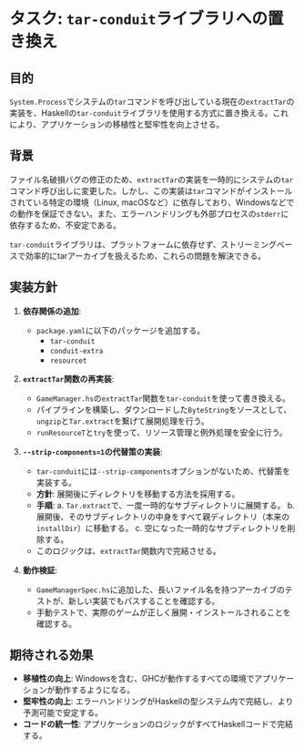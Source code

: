 # タスク: `tar-conduit`ライブラリへの置き換え

## 目的
`System.Process`でシステムの`tar`コマンドを呼び出している現在の`extractTar`の実装を、Haskellの`tar-conduit`ライブラリを使用する方式に置き換える。これにより、アプリケーションの移植性と堅牢性を向上させる。

## 背景
ファイル名破損バグの修正のため、`extractTar`の実装を一時的にシステムの`tar`コマンド呼び出しに変更した。しかし、この実装は`tar`コマンドがインストールされている特定の環境（Linux, macOSなど）に依存しており、Windowsなどでの動作を保証できない。また、エラーハンドリングも外部プロセスの`stderr`に依存するため、不安定である。

`tar-conduit`ライブラリは、プラットフォームに依存せず、ストリーミングベースで効率的にtarアーカイブを扱えるため、これらの問題を解決できる。

## 実装方針

1.  **依存関係の追加**:
    -   `package.yaml`に以下のパッケージを追加する。
        -   `tar-conduit`
        -   `conduit-extra`
        -   `resourcet`

2.  **`extractTar`関数の再実装**:
    -   `GameManager.hs`の`extractTar`関数を`tar-conduit`を使って書き換える。
    -   パイプラインを構築し、ダウンロードした`ByteString`をソースとして、`ungzip`と`Tar.extract`を繋げて展開処理を行う。
    -   `runResourceT`と`try`を使って、リソース管理と例外処理を安全に行う。

3.  **`--strip-components=1`の代替策の実装**:
    -   `tar-conduit`には`--strip-components`オプションがないため、代替策を実装する。
    -   **方針**: 展開後にディレクトリを移動する方法を採用する。
    -   **手順**:
        a. `Tar.extract`で、一度一時的なサブディレクトリに展開する。
        b. 展開後、そのサブディレクトリの中身をすべて親ディレクトリ（本来の`installDir`）に移動する。
        c. 空になった一時的なサブディレクトリを削除する。
    -   このロジックは、`extractTar`関数内で完結させる。

4.  **動作検証**:
    -   `GameManagerSpec.hs`に追加した、長いファイル名を持つアーカイブのテストが、新しい実装でもパスすることを確認する。
    -   手動テストで、実際のゲームが正しく展開・インストールされることを確認する。

## 期待される効果
-   **移植性の向上**: Windowsを含む、GHCが動作するすべての環境でアプリケーションが動作するようになる。
-   **堅牢性の向上**: エラーハンドリングがHaskellの型システム内で完結し、より予測可能で安定する。
-   **コードの統一性**: アプリケーションのロジックがすべてHaskellコードで完結する。
